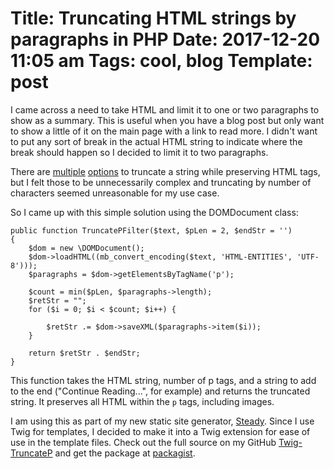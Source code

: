 Title: Truncating HTML strings by paragraphs in PHP
Date: 2017-12-20 11:05 am
Tags: cool, blog
Template: post
===
I came across a need to take HTML and limit it to one or two paragraphs to show as a summary. This is useful when you have a blog post but only want to show a little of it on the main page with a link to read more. I didn't want to put any sort of break in the actual HTML string to indicate where the break should happen so I decided to limit it to two paragraphs.

There are [multiple][1] [options][2] to truncate a string while preserving HTML tags, but I felt those to be unnecessarily complex and truncating by number of characters seemed unreasonable for my use case.

So I came up with this simple solution using the DOMDocument class:

    public function TruncatePFilter($text, $pLen = 2, $endStr = '')
    {
        $dom = new \DOMDocument();
        $dom->loadHTML((mb_convert_encoding($text, 'HTML-ENTITIES', 'UTF-8')));
        $paragraphs = $dom->getElementsByTagName('p');
        
        $count = min($pLen, $paragraphs->length);
        $retStr = "";
        for ($i = 0; $i < $count; $i++) {
            
            $retStr .= $dom->saveXML($paragraphs->item($i));
        }
        
        return $retStr . $endStr;
    }

This function takes the HTML string, number of p tags, and a string to add to the end ("Continue Reading...", for example) and returns the truncated string. It preserves all HTML within the `p` tags, including images.

I am using this as part of my new static site generator, [Steady][3]. Since I use Twig for templates, I decided to make it into a Twig extension for ease of use in the template files. Check out the full source on my GitHub [Twig-TruncateP][4] and get the package at [packagist][5].


  [1]: https://stackoverflow.com/a/16583897/219118
  [2]: https://gist.github.com/antonzaytsev/1260890
  [3]: https://github.com/sachleen/Steady/
  [4]: https://github.com/sachleen/Twig-TruncateP
  [5]: https://packagist.org/packages/sachleen/twig-truncatep